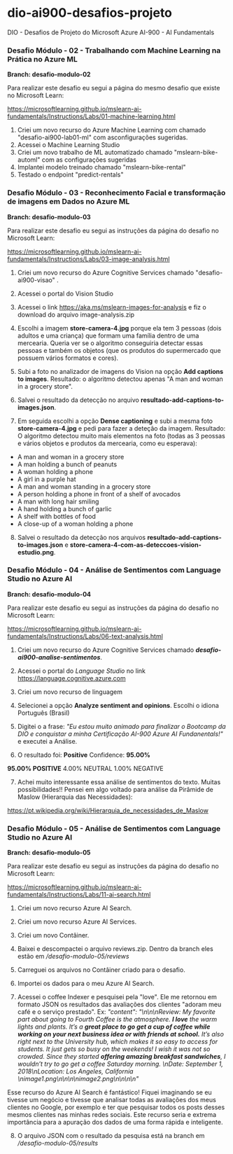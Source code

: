 # dio-ai900-desafios-projeto
DIO - Desafios de Projeto do Microsoft Azure AI-900 - AI Fundamentals

### Desafio Módulo - 02 - Trabalhando com Machine Learning na Prática no Azure ML

**Branch: desafio-modulo-02**

Para realizar este desafio eu segui a página do mesmo desafio que existe no Microsoft Learn:

https://microsoftlearning.github.io/mslearn-ai-fundamentals/Instructions/Labs/01-machine-learning.html

1) Criei um novo recurso do Azure Machine Learning com chamado "desafio-ai900-lab01-ml" com asconfigurações sugeridas.
2) Acessei o Machine Learning Studio
3) Criei um novo trabalho de ML automatizado chamado "mslearn-bike-automl" com as configurações sugeridas
4) Implantei modelo treinado chamado "mslearn-bike-rental"
5) Testado o endpoint "predict-rentals" 

### Desafio Módulo - 03 - Reconhecimento Facial e transformação de imagens em Dados no Azure ML

**Branch: desafio-modulo-03**

Para realizar este desafio eu segui as instruções da página do desafio no Microsoft Learn:

https://microsoftlearning.github.io/mslearn-ai-fundamentals/Instructions/Labs/03-image-analysis.html

1) Criei um novo recurso do Azure Cognitive Services  chamado "desafio-ai900-visao" .

2) Acessei o portal do Vision Studio

3) Acessei o link https://aka.ms/mslearn-images-for-analysis e fiz o download do arquivo image-analysis.zip

4) Escolhi a imagem **store-camera-4.jpg** porque ela tem 3 pessoas (dois adultos e uma criança) que formam uma família dentro de uma mercearia. Queria ver se o algoritmo conseguiria detectar essas pessoas e também os objetos (que os produtos do supermercado que possuem vários formatos e cores).

5) Subi a foto no analizador de imagens do Vision na opção **Add captions to images**.
Resultado: o algoritmo detectou apenas "A man and woman in a grocery store".

6) Salvei o resultado da detecção no arquivo **resultado-add-captions-to-images.json**.

7) Em seguida escolhi a opção **Dense captioning** e subi a mesma foto **store-camera-4.jpg** e pedi para fazer a deteção da imagem. 
Resultado: O algoritmo detectou muito mais elementos na foto (todas as 3 peossas e vários objetos e produtos da mercearia, como eu esperava):
- A man and woman in a grocery store
- A man holding a bunch of peanuts
- A woman holding a phone
- A girl in a purple hat
- A man and woman standing in a grocery store
- A person holding a phone in front of a shelf of avocados
- A man with long hair smiling
- A hand holding a bunch of garlic
- A shelf with bottles of food
- A close-up of a woman holding a phone

8) Salvei o resultado da detecção nos arquivos **resultado-add-captions-to-images.json** e **store-camera-4-com-as-deteccoes-vision-estudio.png**.

### Desafio Módulo - 04 - Análise de Sentimentos com Language Studio no Azure AI

**Branch: desafio-modulo-04**

Para realizar este desafio eu segui as instruções da página do desafio no Microsoft Learn:

https://microsoftlearning.github.io/mslearn-ai-fundamentals/Instructions/Labs/06-text-analysis.html

1) Criei um novo recurso do Azure Cognitive Services  chamado ***desafio-ai900-analise-sentimentos***.

2) Acessei o portal do *Language Studio* no link https://language.cognitive.azure.com

3) Criei um novo recurso de linguagem

4) Selecionei a opção **Analyze sentiment and opinions**. Escolhi o idiona Português (Brasil)

5) Digitei o a frase: *"Eu estou muito animado para finalizar o Bootcamp da DIO e conquistar a minha Certificação AI-900 Azure AI Fundanentals!"* e executei a Análise.

6) O resultado foi:
**Positive**
Confidence: **95.00%**

**95.00% POSITIVE** 4.00% NEUTRAL 1.00% NEGATIVE

7) Achei muito interessante essa análise de sentimentos do texto. Muitas possibilidades!! Pensei em algo voltado para análise da Pirâmide de Maslow (Hierarquia das Necessidades):

https://pt.wikipedia.org/wiki/Hierarquia_de_necessidades_de_Maslow

### Desafio Módulo - 05 - Análise de Sentimentos com Language Studio no Azure AI

**Branch: desafio-modulo-05**

Para realizar este desafio eu segui as instruções da página do desafio no Microsoft Learn:

https://microsoftlearning.github.io/mslearn-ai-fundamentals/Instructions/Labs/11-ai-search.html

1) Criei um novo recurso Azure AI Search.

2) Criei um novo recurso Azure AI Services.

3) Criei um novo Contâiner.

4) Baixei e descompactei o arquivo reviews.zip.   Dentro da branch eles estão em */desafio-modulo-05/reviews*

5) Carreguei os arquivos no Contâiner criado para o desafio.

6) Importei os dados para o meu Azure AI Search.

7) Acessei o coffee Indexer e pesquisei pela "love". Ele me retornou em formato JSON os resultados das avaliações dos clientes "adoram meu café e o serviço prestado". 
Ex:   *"content": "\n\n\nReview: My favorite part about going to Fourth Coffee is the atmosphere. **I love** the warm lights and plants. It’s a **great place to go get a cup of coffee while working on your next business idea or with friends at school.** It’s also right next to the University hub, which makes it so easy to access for students. It just gets so busy on the weekends! I wish it was not so crowded. Since they started **offering amazing breakfast sandwiches**, I wouldn’t try to go get a coffee Saturday morning.  \nDate: September 1, 2018\nLocation: Los Angeles, California \nimage1.png\n\n\n\nimage2.png\n\n\n\n"* 

Esse recurso do Azure AI Search é fantástico! Fiquei imaginando se eu tivesse um negócio e tivesse que analisar todas as avaliações dos meus clientes no Google, por exemplo e ter que pesquisar todos os posts desses mesmos clientes nas minhas redes sociais. Este recurso seria e extrema importância para a apuração dos dados de uma forma rápida e inteligente.

8) O arquivo JSON com o resultado da pesquisa está na branch em */desafio-modulo-05/results*

